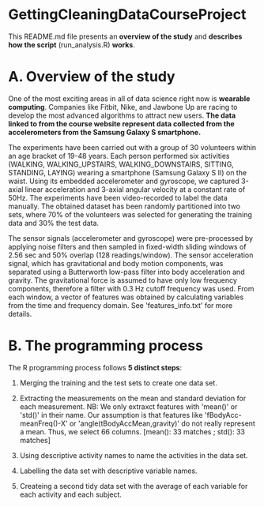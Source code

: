 GettingCleaningDataCourseProject
================================

This README.md file presents an **overview of the study** and **describes how the script** (run_analysis.R) **works**.

# A. Overview of the study
  One of the most exciting areas in all of data science right now is **wearable computing**.
Companies like Fitbit, Nike, and Jawbone Up are racing to develop the most advanced algorithms to attract new users.
**The data linked to from the course website represent data collected from the accelerometers from the Samsung Galaxy S smartphone.**

  The experiments have been carried out with a group of 30 volunteers within an age bracket of 19-48 years.
Each person performed six activities (WALKING, WALKING_UPSTAIRS, WALKING_DOWNSTAIRS, SITTING, STANDING, LAYING) wearing a smartphone (Samsung Galaxy S II) on the waist.
Using its embedded accelerometer and gyroscope, we captured 3-axial linear acceleration and 3-axial angular velocity at a constant rate of 50Hz.
The experiments have been video-recorded to label the data manually.
The obtained dataset has been randomly partitioned into two sets, where 70% of the volunteers was selected for generating the training data and 30% the test data. 

  The sensor signals (accelerometer and gyroscope) were pre-processed by applying noise filters and then sampled in fixed-width sliding windows of 2.56 sec and 50% overlap (128 readings/window). The sensor acceleration signal, which has gravitational and body motion components, was separated using a Butterworth low-pass filter into body acceleration and gravity. The gravitational force is assumed to have only low frequency components, therefore a filter with 0.3 Hz cutoff frequency was used. From each window, a vector of features was obtained by calculating variables from the time and frequency domain. See 'features_info.txt' for more details. 


# B. The programming process

The R programming process follows **5 distinct steps**:

1. Merging the training and the test sets to create one data set.

2. Extracting the measurements on the mean and standard deviation for each measurement.
NB: We only extraxct features with 'mean()' or 'std()' in their name.
Our assumption is that features like 'fBodyAcc-meanFreq()-X' or 'angle(tBodyAccMean,gravity)' do not really represent a mean.
Thus, we select 66 columns. [mean(): 33 matches ; std(): 33 matches]

3. Using descriptive activity names to name the activities in the data set.

4. Labelling the data set with descriptive variable names.

5. Createing a second tidy data set with the average of each variable for each activity and each subject.
